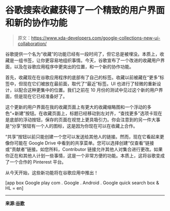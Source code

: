 # 谷歌搜索收藏获得了一个精致的用户界面和新的协作功能

> 原文：<https://www.xda-developers.com/google-collections-new-ui-collaboration/>

谷歌提供一个名为“收藏”的功能已经有一段时间了，但它总是被埋没。本质上，收藏是一组书签，让你更容易地组织事情。今天，谷歌宣布了一个改进的收藏用户界面，以及在谷歌应用程序中更突出的位置，和一个新的协作功能。

首先，收藏现在在谷歌应用程序的底部有了自己的标签。收藏以前被藏在“更多”标签中，但现在它们被放在最前面，取代了“最近”标签。UI 也进行了轻微的重新设计，以配合这种更集中的位置。我们之前在 10 月份的测试中见过这个新的用户界面，但是现在它已经准备好了。

这个更新的用户界面在我的收藏页面上有更大的收藏缩略图和一个浮动的多色“+新建”按钮。在收藏页面上，标题已经移动到左对齐，“查找更多”选项卡现在是底部的浮动按钮，保存的页面在视觉上更具吸引力。你会注意到的另一件大事是“分享”按钮有一个人的图标，这是因为你现在可以在收藏上合作。

“共享”按钮以前只能创建一个您可以发送给其他人的链接。然而，现在它看起来更像你可能在 Google Drive 中看到的共享菜单。您可以选择创建“仅查看”链接或“贡献者”链接。如您所料，Contributor 链接允许其他人对集合进行更改。如果你正在和其他人计划一些事情，这是一个非常方便的功能。本质上，这将谷歌变成了一个合作的 Pinterest 平台。

从今天开始，这些新功能将在谷歌应用中推出！

[app box Google play com . Google . Android . Google quick search box & HL = en]

* * *

**来源:[谷歌](https://www.blog.google/products/search/fresh-way-revisit-your-online-finds-google-search/)**